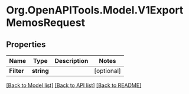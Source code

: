 # Org.OpenAPITools.Model.V1ExportMemosRequest

## Properties

Name | Type | Description | Notes
------------ | ------------- | ------------- | -------------
**Filter** | **string** |  | [optional] 

[[Back to Model list]](../README.md#documentation-for-models) [[Back to API list]](../README.md#documentation-for-api-endpoints) [[Back to README]](../README.md)

